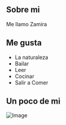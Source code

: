 ## Sobre mi

Me llamo Zamira

## Me gusta
- La naturaleza
- Bailar
- Leer
- Cocinar
- Salir a Comer

## Un poco de mi 
![Image](url)
